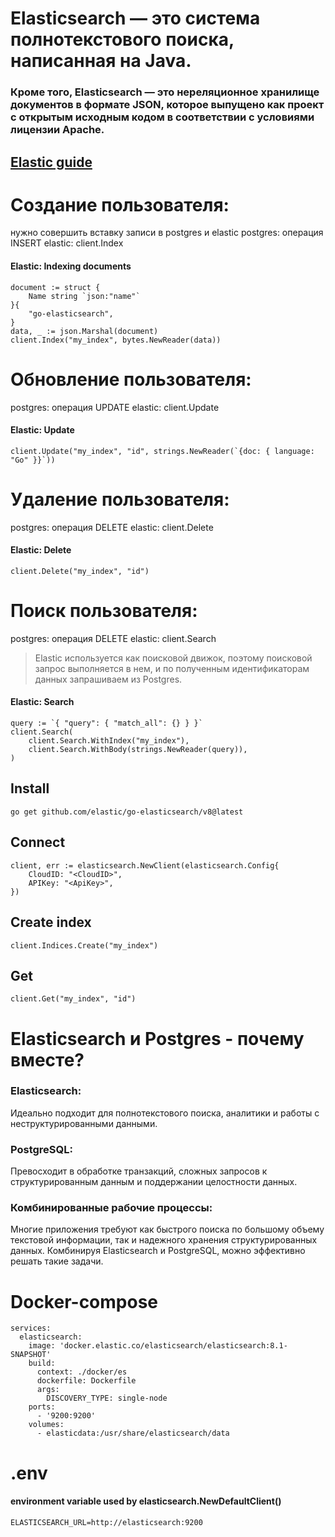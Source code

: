 # Elasticsearch — это система полнотекстового поиска, написанная на Java. 
### Кроме того, Elasticsearch — это нереляционное хранилище документов в формате JSON, которое выпущено как проект с открытым исходным кодом в соответствии с условиями лицензии Apache. 
## [Elastic guide](https://www.elastic.co/guide/en/elasticsearch/client/go-api/current/getting-started-go.html)
# Создание пользователя: 
нужно совершить вставку записи в postgres и elastic
postgres: операция INSERT
elastic: client.Index

#### Elastic: Indexing documents 
```
document := struct {
    Name string `json:"name"`
}{
    "go-elasticsearch",
}
data, _ := json.Marshal(document)
client.Index("my_index", bytes.NewReader(data))
```
# Обновление пользователя: 
postgres: операция UPDATE
elastic: client.Update
#### Elastic: Update
```
client.Update("my_index", "id", strings.NewReader(`{doc: { language: "Go" }}`))
```
# Удаление пользователя: 
postgres: операция DELETE
elastic: client.Delete
#### Elastic: Delete
```
client.Delete("my_index", "id")
```
# Поиск пользователя: 
postgres: операция DELETE
elastic: client.Search  

> Elastic используется как поисковой движок, поэтому поисковой запрос выполняется в нем, и по полученным идентификаторам данных запрашиваем из Postgres. 
#### Elastic: Search
```
query := `{ "query": { "match_all": {} } }`
client.Search(
    client.Search.WithIndex("my_index"),
    client.Search.WithBody(strings.NewReader(query)),
)
```

## Install
``` 
go get github.com/elastic/go-elasticsearch/v8@latest 
```
## Connect
```
client, err := elasticsearch.NewClient(elasticsearch.Config{
    CloudID: "<CloudID>",
    APIKey: "<ApiKey>",
})
```

## Create index
```
client.Indices.Create("my_index")
```
## Get
```
client.Get("my_index", "id")
```

# Elasticsearch и Postgres - почему вместе?
### Elasticsearch: 
Идеально подходит для полнотекстового поиска, аналитики и работы с неструктурированными данными.
### PostgreSQL: 
Превосходит в обработке транзакций, сложных запросов к структурированным данным и поддержании целостности данных.
### Комбинированные рабочие процессы: 
Многие приложения требуют как быстрого поиска по большому объему текстовой информации, так и надежного хранения структурированных данных. Комбинируя Elasticsearch и PostgreSQL, можно эффективно решать такие задачи.



# Docker-compose
```
services:
  elasticsearch:
    image: 'docker.elastic.co/elasticsearch/elasticsearch:8.1-SNAPSHOT'
    build:
      context: ./docker/es
      dockerfile: Dockerfile
      args:
        DISCOVERY_TYPE: single-node
    ports:
      - '9200:9200'
    volumes:
      - elasticdata:/usr/share/elasticsearch/data
```
# .env
#### environment variable used by elasticsearch.NewDefaultClient()
```
ELASTICSEARCH_URL=http://elasticsearch:9200
```


